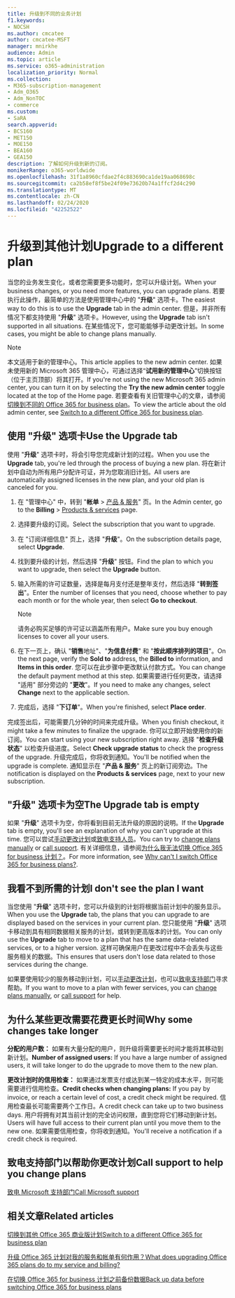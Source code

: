```yaml
---
title: 升级到不同的业务计划
f1.keywords:
- NOCSH
ms.author: cmcatee
author: cmcatee-MSFT
manager: mnirkhe
audience: Admin
ms.topic: article
ms.service: o365-administration
localization_priority: Normal
ms.collection:
- M365-subscription-management
- Adm_O365
- Adm_NonTOC
- commerce
ms.custom:
- SaRA
search.appverid:
- BCS160
- MET150
- MOE150
- BEA160
- GEA150
description: 了解如何升级到新的订阅。
monikerRange: o365-worldwide
ms.openlocfilehash: 31f1a8960cfdae2f4c883690ca1de19aa068698c
ms.sourcegitcommit: ca2b58ef8f5be24f09e73620b74a1ffcf2d4c290
ms.translationtype: MT
ms.contentlocale: zh-CN
ms.lasthandoff: 02/24/2020
ms.locfileid: "42252522"
---
```

# <a name="upgrade-to-a-different-plan"></a><span data-ttu-id="50237-103">升级到其他计划</span><span class="sxs-lookup"><span data-stu-id="50237-103">Upgrade to a different plan</span></span>

<span data-ttu-id="50237-104">当您的业务发生变化，或者您需要更多功能时，您可以升级计划。</span><span class="sxs-lookup"><span data-stu-id="50237-104">When your business changes, or you need more features, you can upgrade plans.</span></span> <span data-ttu-id="50237-105">若要执行此操作，最简单的方法是使用管理中心中的 "**升级**" 选项卡。</span><span class="sxs-lookup"><span data-stu-id="50237-105">The easiest way to do this is to use the **Upgrade** tab in the admin center.</span></span> <span data-ttu-id="50237-106">但是，并非所有情况下都支持使用 "**升级**" 选项卡。</span><span class="sxs-lookup"><span data-stu-id="50237-106">However, using the **Upgrade** tab isn't supported in all situations.</span></span> <span data-ttu-id="50237-107">在某些情况下，您可能能够手动更改计划。</span><span class="sxs-lookup"><span data-stu-id="50237-107">In some cases, you might be able to change plans manually.</span></span>

> [!NOTE]
> <span data-ttu-id="50237-108">本文适用于新的管理中心。</span><span class="sxs-lookup"><span data-stu-id="50237-108">This article applies to the new admin center.</span></span> <span data-ttu-id="50237-109">如果未使用新的 Microsoft 365 管理中心，可通过选择“**试用新的管理中心**”切换按钮（位于主页顶部）将其打开。</span><span class="sxs-lookup"><span data-stu-id="50237-109">If you're not using the new Microsoft 365 admin center, you can turn it on by selecting the **Try the new admin center** toggle located at the top of the Home page.</span></span> <span data-ttu-id="50237-110">若要查看有关旧管理中心的文章，请参阅[切换到不同的 Office 365 for business plan](switch-to-a-different-plan.md)。</span><span class="sxs-lookup"><span data-stu-id="50237-110">To view the article about the old admin center, see [Switch to a different Office 365 for business plan](switch-to-a-different-plan.md).</span></span>

## <a name="use-the-upgrade-tab"></a><span data-ttu-id="50237-111">使用 "升级" 选项卡</span><span class="sxs-lookup"><span data-stu-id="50237-111">Use the Upgrade tab</span></span>

<span data-ttu-id="50237-112">使用 "**升级**" 选项卡时，将会引导您完成新计划的过程。</span><span class="sxs-lookup"><span data-stu-id="50237-112">When you use the **Upgrade** tab, you're led through the process of buying a new plan.</span></span> <span data-ttu-id="50237-113">将在新计划中自动为所有用户分配许可证，并为您取消旧计划。</span><span class="sxs-lookup"><span data-stu-id="50237-113">All users are automatically assigned licenses in the new plan, and your old plan is canceled for you.</span></span>

1. <span data-ttu-id="50237-114">在 "管理中心" 中，转到 "**帐单** \> <a href="https://go.microsoft.com/fwlink/p/?linkid=842054" target="_blank">产品 & 服务</a>" 页。</span><span class="sxs-lookup"><span data-stu-id="50237-114">In the Admin center, go to the **Billing** \> <a href="https://go.microsoft.com/fwlink/p/?linkid=842054" target="_blank">Products & services</a> page.</span></span>

2. <span data-ttu-id="50237-115">选择要升级的订阅。</span><span class="sxs-lookup"><span data-stu-id="50237-115">Select the subscription that you want to upgrade.</span></span>

3. <span data-ttu-id="50237-116">在 "订阅详细信息" 页上，选择 "**升级**"。</span><span class="sxs-lookup"><span data-stu-id="50237-116">On the subscription details page, select **Upgrade**.</span></span>

4. <span data-ttu-id="50237-117">找到要升级的计划，然后选择 "**升级**" 按钮。</span><span class="sxs-lookup"><span data-stu-id="50237-117">Find the plan to which you want to upgrade, then select the **Upgrade** button.</span></span>

5. <span data-ttu-id="50237-118">输入所需的许可证数量，选择是每月支付还是整年支付，然后选择 "**转到签出**"。</span><span class="sxs-lookup"><span data-stu-id="50237-118">Enter the number of licenses that you need, choose whether to pay each month or for the whole year, then select **Go to checkout**.</span></span>

    > [!NOTE]
    > <span data-ttu-id="50237-119">请务必购买足够的许可证以涵盖所有用户。</span><span class="sxs-lookup"><span data-stu-id="50237-119">Make sure you buy enough licenses to cover all your users.</span></span>

6. <span data-ttu-id="50237-120">在下一页上，确认 "**销售**地址"、"**为信息付费**" 和 "**按此顺序排列的项目**"。</span><span class="sxs-lookup"><span data-stu-id="50237-120">On the next page, verify the **Sold to** address, the **Billed to** information, and **Items in this order**.</span></span> <span data-ttu-id="50237-121">您可以在此步骤中更改默认付款方式。</span><span class="sxs-lookup"><span data-stu-id="50237-121">You can change the default payment method at this step.</span></span> <span data-ttu-id="50237-122">如果需要进行任何更改，请选择 "适用" 部分旁边的 "**更改**"。</span><span class="sxs-lookup"><span data-stu-id="50237-122">If you need to make any changes, select **Change** next to the applicable section.</span></span>

7. <span data-ttu-id="50237-123">完成后，选择 "**下订单**"。</span><span class="sxs-lookup"><span data-stu-id="50237-123">When you're finished, select **Place order**.</span></span>

<span data-ttu-id="50237-124">完成签出后，可能需要几分钟的时间来完成升级。</span><span class="sxs-lookup"><span data-stu-id="50237-124">When you finish checkout, it might take a few minutes to finalize the upgrade.</span></span> <span data-ttu-id="50237-125">你可以立即开始使用你的新订阅。</span><span class="sxs-lookup"><span data-stu-id="50237-125">You can start using your new subscription right away.</span></span> <span data-ttu-id="50237-126">选择 "**检查升级状态**" 以检查升级进度。</span><span class="sxs-lookup"><span data-stu-id="50237-126">Select **Check upgrade status** to check the progress of the upgrade.</span></span> <span data-ttu-id="50237-127">升级完成后，你将收到通知。</span><span class="sxs-lookup"><span data-stu-id="50237-127">You'll be notified when the upgrade is complete.</span></span> <span data-ttu-id="50237-128">通知显示在 "**产品 & 服务**" 页上的新订阅旁边。</span><span class="sxs-lookup"><span data-stu-id="50237-128">The notification is displayed on the **Products & services** page, next to your new subscription.</span></span>

## <a name="the-upgrade-tab-is-empty"></a><span data-ttu-id="50237-129">"升级" 选项卡为空</span><span class="sxs-lookup"><span data-stu-id="50237-129">The Upgrade tab is empty</span></span>

<span data-ttu-id="50237-130">如果 "**升级**" 选项卡为空，你将看到目前无法升级的原因的说明。</span><span class="sxs-lookup"><span data-stu-id="50237-130">If the **Upgrade** tab is empty, you'll see an explanation of why you can't upgrade at this time.</span></span> <span data-ttu-id="50237-131">您可以尝试[手动更改计划](change-plans-manually.md)或[致电支持人员](../../admin/contact-support-for-business-products.md)。</span><span class="sxs-lookup"><span data-stu-id="50237-131">You can try to [change plans manually](change-plans-manually.md) or [call support](../../admin/contact-support-for-business-products.md).</span></span> <span data-ttu-id="50237-132">有关详细信息，请参阅[为什么我无法切换 Office 365 for business 计划？](why-can-t-i-switch-plans.md)。</span><span class="sxs-lookup"><span data-stu-id="50237-132">For more information, see [Why can't I switch Office 365 for business plans?](why-can-t-i-switch-plans.md).</span></span>

## <a name="i-dont-see-the-plan-i-want"></a><span data-ttu-id="50237-133">我看不到所需的计划</span><span class="sxs-lookup"><span data-stu-id="50237-133">I don't see the plan I want</span></span>

<span data-ttu-id="50237-134">当您使用 "**升级**" 选项卡时，您可以升级到的计划将根据当前计划中的服务显示。</span><span class="sxs-lookup"><span data-stu-id="50237-134">When you use the **Upgrade** tab, the plans that you can upgrade to are displayed based on the services in your current plan.</span></span> <span data-ttu-id="50237-135">您只能使用 "**升级**" 选项卡移动到具有相同数据相关服务的计划，或转到更高版本的计划。</span><span class="sxs-lookup"><span data-stu-id="50237-135">You can only use the **Upgrade** tab to move to a plan that has the same data-related services, or to a higher version.</span></span> <span data-ttu-id="50237-136">这样可确保用户在更改过程中不会丢失与这些服务相关的数据。</span><span class="sxs-lookup"><span data-stu-id="50237-136">This ensures that users don't lose data related to those services during the change.</span></span>

<span data-ttu-id="50237-137">如果要使用较少的服务移动到计划，可以[手动更改计划](change-plans-manually.md)，也可以[致电支持部门](../../admin/contact-support-for-business-products.md)寻求帮助。</span><span class="sxs-lookup"><span data-stu-id="50237-137">If you want to move to a plan with fewer services, you can [change plans manually](change-plans-manually.md), or [call support](../../admin/contact-support-for-business-products.md) for help.</span></span>

## <a name="why-some-changes-take-longer"></a><span data-ttu-id="50237-138">为什么某些更改需要花费更长时间</span><span class="sxs-lookup"><span data-stu-id="50237-138">Why some changes take longer</span></span>

<span data-ttu-id="50237-139">**分配的用户数：** 如果有大量分配的用户，则升级将需要更长时间才能将其移动到新计划。</span><span class="sxs-lookup"><span data-stu-id="50237-139">**Number of assigned users:** If you have a large number of assigned users, it will take longer to do the upgrade to move them to the new plan.</span></span>

<span data-ttu-id="50237-140">**更改计划时的信用检查：** 如果通过发票支付或达到某一特定的成本水平，则可能需要进行信用检查。</span><span class="sxs-lookup"><span data-stu-id="50237-140">**Credit checks when changing plans:** If you pay by invoice, or reach a certain level of cost, a credit check might be required.</span></span> <span data-ttu-id="50237-141">信用检查最长可能需要两个工作日。</span><span class="sxs-lookup"><span data-stu-id="50237-141">A credit check can take up to two business days.</span></span> <span data-ttu-id="50237-142">用户将拥有对其当前计划的完全访问权限，直到您将它们移动到新计划。</span><span class="sxs-lookup"><span data-stu-id="50237-142">Users will have full access to their current plan until you move them to the new one.</span></span> <span data-ttu-id="50237-143">如果需要信用检查，你将收到通知。</span><span class="sxs-lookup"><span data-stu-id="50237-143">You'll receive a notification if a credit check is required.</span></span>

## <a name="call-support-to-help-you-change-plans"></a><span data-ttu-id="50237-144">致电支持部门以帮助你更改计划</span><span class="sxs-lookup"><span data-stu-id="50237-144">Call support to help you change plans</span></span>
[<span data-ttu-id="50237-145">致电 Microsoft 支持部门</span><span class="sxs-lookup"><span data-stu-id="50237-145">Call Microsoft support</span></span>](../../admin/contact-support-for-business-products.md)

## <a name="related-articles"></a><span data-ttu-id="50237-146">相关文章</span><span class="sxs-lookup"><span data-stu-id="50237-146">Related articles</span></span>

[<span data-ttu-id="50237-147">切换到其他 Office 365 商业版计划</span><span class="sxs-lookup"><span data-stu-id="50237-147">Switch to a different Office 365 for business plan</span></span>](switch-to-a-different-plan.md)

[<span data-ttu-id="50237-148">升级 Office 365 计划对我的服务和帐单有何作用？</span><span class="sxs-lookup"><span data-stu-id="50237-148">What does upgrading Office 365 plans do to my service and billing?</span></span>](what-does-switching-plans-do-to-my-service-and-billing.md)

[<span data-ttu-id="50237-149">在切换 Office 365 for business 计划之前备份数据</span><span class="sxs-lookup"><span data-stu-id="50237-149">Back up data before switching Office 365 for business plans</span></span>](back-up-data-before-switching-plans.md)